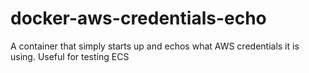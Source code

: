 # docker-aws-credentials-echo
A container that simply starts up and echos what AWS credentials it is using. Useful for testing ECS
